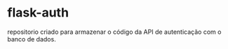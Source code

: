 # flask-auth

repositorio criado para armazenar o código da API de autenticação com o banco de dados.